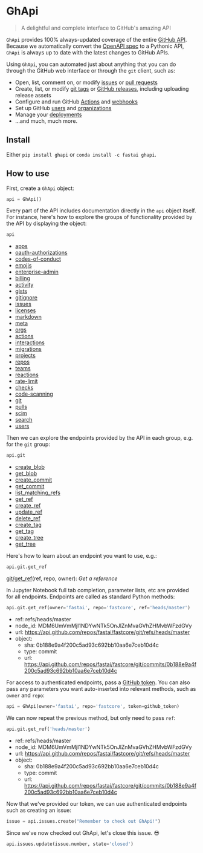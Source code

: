 # GhApi
> A delightful and complete interface to GitHub's amazing API


`GhApi` provides 100% always-updated coverage of the entire [GitHub API](https://docs.github.com/en/free-pro-team@latest/rest). Because we automatically convert the [OpenAPI spec](https://docs.github.com/en/free-pro-team@latest/rest/overview/openapi-description) to a Pythonic API, `GhApi` is always up to date with the latest changes to GitHub APIs.

Using `GhApi`, you can automated just about anything that you can do through the GitHub web interface or through the `git` client, such as:

- Open, list, comment on, or modify [issues](https://guides.github.com/features/issues/) or [pull requests](https://docs.github.com/en/free-pro-team@latest/github/collaborating-with-issues-and-pull-requests/about-pull-requests)
- Create, list, or modify [git tags](https://git-scm.com/book/en/v2/Git-Basics-Tagging) or [GitHub releases](https://docs.github.com/en/free-pro-team@latest/github/administering-a-repository/managing-releases-in-a-repository), including uploading release assets
- Configure and run GitHub [Actions](https://github.com/features/actions) and [webhooks](https://docs.github.com/en/free-pro-team@latest/developers/webhooks-and-events/about-webhooks)
- Set up GitHub [users](https://docs.github.com/en/free-pro-team@latest/rest/reference/users) and [organizations](https://docs.github.com/en/free-pro-team@latest/github/setting-up-and-managing-organizations-and-teams/about-organizations)
- Manage your [deployments](https://docs.github.com/en/free-pro-team@latest/rest/guides/delivering-deployments)
- ...and much, much more.

## Install

Either `pip install ghapi` or `conda install -c fastai ghapi`.

## How to use

First, create a `GhApi` object:

```python
api = GhApi()
```

Every part of the API includes documentation directly in the `api` object itself. For instance, here's how to explore the groups of functionality provided by the API by displaying the object:

```python
api
```




- [apps](https://docs.github.com/en/free-pro-team@latest/rest/reference/apps)
- [oauth-authorizations](https://docs.github.com/en/free-pro-team@latest/rest/reference/oauth-authorizations)
- [codes-of-conduct](https://docs.github.com/en/free-pro-team@latest/rest/reference/codes-of-conduct)
- [emojis](https://docs.github.com/en/free-pro-team@latest/rest/reference/emojis)
- [enterprise-admin](https://docs.github.com/en/free-pro-team@latest/rest/reference/enterprise-admin)
- [billing](https://docs.github.com/en/free-pro-team@latest/rest/reference/billing)
- [activity](https://docs.github.com/en/free-pro-team@latest/rest/reference/activity)
- [gists](https://docs.github.com/en/free-pro-team@latest/rest/reference/gists)
- [gitignore](https://docs.github.com/en/free-pro-team@latest/rest/reference/gitignore)
- [issues](https://docs.github.com/en/free-pro-team@latest/rest/reference/issues)
- [licenses](https://docs.github.com/en/free-pro-team@latest/rest/reference/licenses)
- [markdown](https://docs.github.com/en/free-pro-team@latest/rest/reference/markdown)
- [meta](https://docs.github.com/en/free-pro-team@latest/rest/reference/meta)
- [orgs](https://docs.github.com/en/free-pro-team@latest/rest/reference/orgs)
- [actions](https://docs.github.com/en/free-pro-team@latest/rest/reference/actions)
- [interactions](https://docs.github.com/en/free-pro-team@latest/rest/reference/interactions)
- [migrations](https://docs.github.com/en/free-pro-team@latest/rest/reference/migrations)
- [projects](https://docs.github.com/en/free-pro-team@latest/rest/reference/projects)
- [repos](https://docs.github.com/en/free-pro-team@latest/rest/reference/repos)
- [teams](https://docs.github.com/en/free-pro-team@latest/rest/reference/teams)
- [reactions](https://docs.github.com/en/free-pro-team@latest/rest/reference/reactions)
- [rate-limit](https://docs.github.com/en/free-pro-team@latest/rest/reference/rate-limit)
- [checks](https://docs.github.com/en/free-pro-team@latest/rest/reference/checks)
- [code-scanning](https://docs.github.com/en/free-pro-team@latest/rest/reference/code-scanning)
- [git](https://docs.github.com/en/free-pro-team@latest/rest/reference/git)
- [pulls](https://docs.github.com/en/free-pro-team@latest/rest/reference/pulls)
- [scim](https://docs.github.com/en/free-pro-team@latest/rest/reference/scim)
- [search](https://docs.github.com/en/free-pro-team@latest/rest/reference/search)
- [users](https://docs.github.com/en/free-pro-team@latest/rest/reference/users)



Then we can explore the endpoints provided by the API in each group, e.g. for the `git` group:

```python
api.git
```




- [create_blob](https://docs.github.com/rest/reference/git#create-a-blob)
- [get_blob](https://docs.github.com/rest/reference/git#get-a-blob)
- [create_commit](https://docs.github.com/rest/reference/git#create-a-commit)
- [get_commit](https://docs.github.com/rest/reference/git#get-a-commit)
- [list_matching_refs](https://docs.github.com/rest/reference/git#list-matching-references)
- [get_ref](https://docs.github.com/rest/reference/git#get-a-reference)
- [create_ref](https://docs.github.com/rest/reference/git#create-a-reference)
- [update_ref](https://docs.github.com/rest/reference/git#update-a-reference)
- [delete_ref](https://docs.github.com/rest/reference/git#delete-a-reference)
- [create_tag](https://docs.github.com/rest/reference/git#create-a-tag-object)
- [get_tag](https://docs.github.com/rest/reference/git#get-a-tag)
- [create_tree](https://docs.github.com/rest/reference/git#create-a-tree)
- [get_tree](https://docs.github.com/rest/reference/git#get-a-tree)



Here's how to learn about an endpoint you want to use, e.g.:

```python
api.git.get_ref
```




[git/get_ref](https://docs.github.com/rest/reference/git#get-a-reference)(ref, repo, owner): *Get a reference*



In Jupyter Notebook full tab completion, parameter lists, etc are provided for all endpoints. Endpoints are called as standard Python methods:

```python
api.git.get_ref(owner='fastai', repo='fastcore', ref='heads/master')
```




- ref: refs/heads/master
- node_id: MDM6UmVmMjI1NDYwNTk5OnJlZnMvaGVhZHMvbWFzdGVy
- url: https://api.github.com/repos/fastai/fastcore/git/refs/heads/master
- object: 
  - sha: 0b188e9a4f200c5ad93c692bb10aa6e7ceb10d4c
  - type: commit
  - url: https://api.github.com/repos/fastai/fastcore/git/commits/0b188e9a4f200c5ad93c692bb10aa6e7ceb10d4c



For access to authenticated endpoints, pass a [GitHub token](https://docs.github.com/en/free-pro-team@latest/github/authenticating-to-github/creating-a-personal-access-token). You can also pass any parameters you want auto-inserted into relevant methods, such as `owner` and `repo`:

```python
api = GhApi(owner='fastai', repo='fastcore', token=github_token)
```

We can now repeat the previous method, but only need to pass `ref`:

```python
api.git.get_ref('heads/master')
```




- ref: refs/heads/master
- node_id: MDM6UmVmMjI1NDYwNTk5OnJlZnMvaGVhZHMvbWFzdGVy
- url: https://api.github.com/repos/fastai/fastcore/git/refs/heads/master
- object: 
  - sha: 0b188e9a4f200c5ad93c692bb10aa6e7ceb10d4c
  - type: commit
  - url: https://api.github.com/repos/fastai/fastcore/git/commits/0b188e9a4f200c5ad93c692bb10aa6e7ceb10d4c



Now that we've provided our token, we can use authenticated endpoints such as creating an issue:

```python
issue = api.issues.create("Remember to check out GhApi!")
```

Since we've now checked out GhApi, let's close this issue. 😎

```python
api.issues.update(issue.number, state='closed')
```
